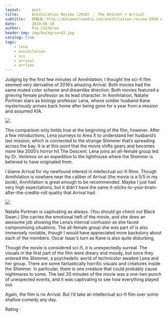 ```yaml
---
layout:     post
title:      Annihilation Review (2018) ： The Descent + Arrival
subtitle:   转载自：http://datameetsmedia.com/annihilation-review-2018-a-love-child-of-the-descent-and-arrival/
date:       2018-06-10
author:     Pio Calderon
header-img: img/background2.jpg
catalog: true
tags:
    - lena
    - annihilation
    - sci
    - arrival
    - arrives
---
```






Judging by the first few minutes of Annihilation, I thought the sci-fi film seemed very derivative of 2016’s amazing Arrival. Both movies had the same muted color scheme and dreamlike direction. Both movies featured a grieving female professor as its lead character. In Annihilation, Natalie Portman stars as biology professor Lena, whose soldier husband Kane mysteriously arrives back home after being gone for a year from a mission and assumed KIA.

![](https://i2.wp.com/datameetsmedia.com/wp-content/uploads/2018/06/22-annihilation-2.w710.h473.2x.jpg?resize=800%2C533)


This comparison only holds true at the beginning of the film, however. After a few introductions, Lena journeys to Area X to understand her husband’s last mission, which is connected to the strange Shimmer that’s spreading across the bay. It is at this point that the movie shifts gears and becomes more like 2005’s horror hit The Descent. Lena joins an all-female group led by Dr. Ventress on an expedition to the lighthouse where the Shimmer is believed to have originated from.

I blame Arrival for my newfound interest in intellectual sci-fi films. Though Annihilation is nowhere near the caliber of Arrival (the movie is a 5/5 in my book), Annihilation is great enough to be recommended. Maybe I just had very high expectations, but it didn’t have the same it-sticks-to-your-brain-after-the-credits-roll quality that Arrival had.





![](https://i0.wp.com/datameetsmedia.com/wp-content/uploads/2018/06/natalie-portman-stars-in-annihilation.png?resize=800%2C399)


Natalie Portman is captivating as always. (You should go check out Black Swan.) She carries the emotional heft of the movie, and she does an awesome job showing the Lena’s internal confusion as she faced compromising situations. The all-female group she was part of is also immensely rootable, though I would have appreciated more backstory about each of the members. Oscar Isaac’s turn as Kane is also quite disturbing,

Though the movie is considered sci-fi, it is unexpectedly surreal. The visuals in the first part of the film were dreary and moody, but once they entered the Shimmer, a psychedelic world of technicolor awaited Lena and her group. There are some fantastically horrific visuals and creatures inside the Shimmer. In particular, there is one creature that could probably cause nightmares to some. The last 20 minutes of the movie was a one-two punch of unexpected events, and it was captivating to see how everything played out.

Again, the film is no Arrival. But I’d take an intellectual sci-fi film over some shallow comedy any day.





Rating : 

